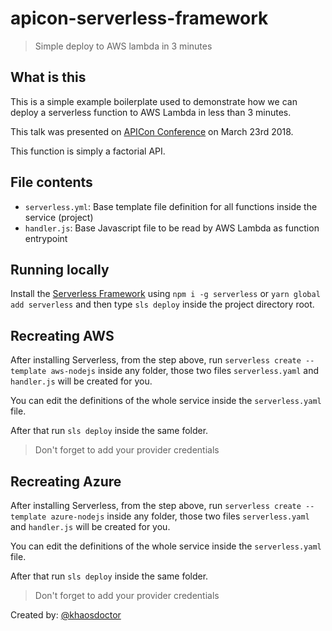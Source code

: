 # apicon-serverless-framework

> Simple deploy to AWS lambda in 3 minutes

## What is this

This is a simple example boilerplate used to demonstrate how we can deploy a serverless function to AWS Lambda in less than 3 minutes.

This talk was presented on [APICon Conference](http://apicon.com.br) on March 23rd 2018.

This function is simply a factorial API.

## File contents

- `serverless.yml`: Base template file definition for all functions inside the service (project)
- `handler.js`: Base Javascript file to be read by AWS Lambda as function entrypoint

## Running locally

Install the [Serverless Framework](https://serverless.com/framework/docs) using `npm i -g serverless` or `yarn global add serverless` and then type
`sls deploy` inside the project directory root.

## Recreating AWS

After installing Serverless, from the step above, run `serverless create --template aws-nodejs` inside any folder, those two files `serverless.yaml`
and `handler.js` will be created for you.

You can edit the definitions of the whole service inside the `serverless.yaml` file.

After that run `sls deploy` inside the same folder.

> Don't forget to add your provider credentials

## Recreating Azure

After installing Serverless, from the step above, run `serverless create --template azure-nodejs` inside any folder, those two files `serverless.yaml`
and `handler.js` will be created for you.

You can edit the definitions of the whole service inside the `serverless.yaml` file.

After that run `sls deploy` inside the same folder.

> Don't forget to add your provider credentials

Created by: [@khaosdoctor](https://lsantos.me)
